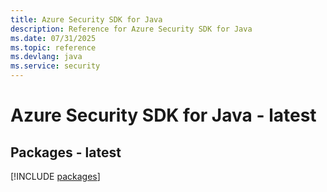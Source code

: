 ```yaml
---
title: Azure Security SDK for Java
description: Reference for Azure Security SDK for Java
ms.date: 07/31/2025
ms.topic: reference
ms.devlang: java
ms.service: security
---
```

# Azure Security SDK for Java - latest
## Packages - latest
[!INCLUDE [packages](security-index.md)]
